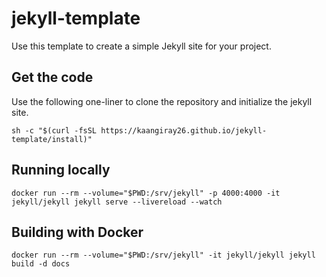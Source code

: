# jekyll-template
Use this template to create a simple Jekyll site for your project.

## Get the code
Use the following one-liner to clone the repository and initialize the jekyll site.
```
sh -c "$(curl -fsSL https://kaangiray26.github.io/jekyll-template/install)"
```

## Running locally
```
docker run --rm --volume="$PWD:/srv/jekyll" -p 4000:4000 -it jekyll/jekyll jekyll serve --livereload --watch
```

## Building with Docker
```
docker run --rm --volume="$PWD:/srv/jekyll" -it jekyll/jekyll jekyll build -d docs
```
